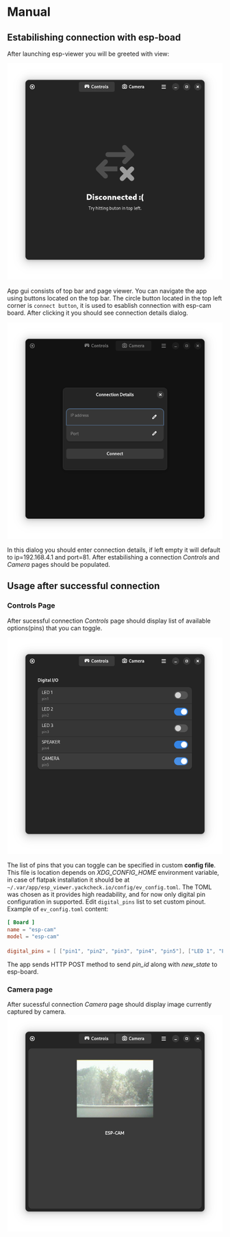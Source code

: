 # Manual

## Estabilishing connection with esp-boad
After launching esp-viewer you will be greeted with view:

![Main View](images/controls_disconnected.png)

App gui consists of top bar and page viewer. You can navigate the app using buttons located on the top bar. The circle button located in the top left corner is `connect button`, it is used to esablish connection with esp-cam board. After clicking it you should see connection details dialog. 

![Connect dialog](images/connect_empty.png)

In this dialog you should enter connection details, if left empty it will default to ip=192.168.4.1 and port=81. After estabilishing a connection *Controls* and *Camera* pages should be populated. 


## Usage after successful connection 
### Controls Page
After sucessful connection *Controls* page should display list of available options(pins) that you can toggle. 

![Controls connected](images/controls_populated.png)

The list of pins that you can toggle can be specified in custom **config file**. This file is location depends on *XDG_CONFIG_HOME* environment variable, in case of flatpak installation it should be at `~/.var/app/esp_viewer.yackcheck.io/config/ev_config.toml`. The TOML was chosen as it provides high readability, and for now only digital pin configuration in supported. Edit `digital_pins` list to set custom pinout. Example of `ev_config.toml` content: 

```toml
[ Board ]
name = "esp-cam"
model = "esp-cam"

digital_pins = [ ["pin1", "pin2", "pin3", "pin4", "pin5"], ["LED 1", "LED 2", "LED 3", "SPEAKER", "CAMERA"] ]

```
The app sends HTTP POST method to send *pin_id* along with  *new_state* to esp-board. 

### Camera page
After sucessful connection *Camera* page should display image currently captured by camera.
![Camera page](images/camera_captured.png) 
